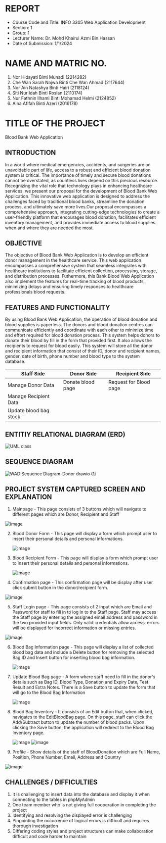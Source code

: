 # REPORT

  - Course Code and Title: INFO 3305 Web Application Development
  - Section: 1
  - Group: 1
  - Lecturer Name: Dr. Mohd Khairul Azmi Bin Hassan
  - Date of Submission: 1/1/2024
  
# NAME AND MATRIC NO.

  1. Nor Hidayati Binti Munadi (2214282)
  2. Che Wan Sarah Najwa Binti Che Wan Ahmad (2117644)
  3. Nor Ain Natashya Binti Hairi (2118124)
  4. Siti Nur Idah Binti Roslan (2110174)
  5. Nur Fathnin Ilhami Binti Mohamad Helmi (2124852)
  6. Aina Afifah Binti Azeri (2016178)

# TITLE OF THE PROJECT 

  Blood Bank Web Application

## INTRODUCTION

  In a world where medical emergencies, accidents, and surgeries are an unavoidable part of life, access to a robust and efficient blood donation system is critical. 
  The importance of timely and secure blood donations cannot be overstated, as countless lives depend on this precious resource. Recognizing the vital role that technology 
  plays in enhancing healthcare services, we present our proposal for the development of Blood Bank Web Application. This innovative web application is designed to address 
  the challenges faced by traditional blood banks, streamline the donation process, and ultimately save more lives.Our proposal encompasses a comprehensive approach, integrating 
  cutting-edge technologies to create a user-friendly platform that encourages blood donation, facilitates efficient inventory management, and provides immediate access to 
  blood supplies when and where they are needed the most.

## OBJECTIVE

  The objective of Blood Bank Web Application is to develop an efficient donor management in the healthcare service. This web application encompasses a comprehensive system that seamless   integrates with healthcare institutions to facilitate efficient collection, processing, storage, and distribution processes. Futhermore, this Bank Blood Web Application also implement    the features for real-time tracking of blood products, minimizing delays and ensuring timely responses to healthcare professionals blood requests.

## FEATURES AND FUNCTIONALITY

By using Blood Bank Web Application, the operation of blood donation and blood supplies is paperless. The donors and blood donation centres can communicate efficiently and coordinate with each other to minimize time and effort required for blood donation process. This system helps donors to donate their blood by fill in the form that provided first. It also allows the recipients to request for blood easily. This system will store all the donor and recipient information that consist of their ID, donor and recipient names, gender, date of birth, phone number and blood type to the system database.


| Staff Side | Donor Side | Recipient Side |
| --- | --- | --- |
| Manage Donor Data | Donate blood page | Request for Blood page |
| Manage Recipient Data |
| Update blood bag stock |



  

## ENTITIY RELATIONAL DIAGRAM (ERD)
![UML class](https://github.com/idahh02/README.md/assets/154742278/899a78ee-68ad-4d10-9bdf-6cf399c1c674)


## SEQUENCE DIAGRAM
![WAD Sequence Diagram-Donor drawio (1)](https://github.com/idahh02/README.md/assets/101859532/11aea8b7-7307-4753-90b7-5e65e355ef4d)


## PROJECT SYSTEM CAPTURED SCREEN AND EXPLANATION
1. Mainpage -  This page consists of 3 buttons which will navigate to different pages which are Donor, Recipient and Staff
   
![image](https://github.com/idahh02/README.md/assets/154742278/40e3a523-66c5-43d4-9cad-2383373eab79)

2. Blood Donor Form - This page will display a form which prompt user to insert their personal details and personal informations.

   ![image](https://github.com/idahh02/README.md/assets/147692602/68a9db5f-e34d-489f-9b2d-d32fc20100c6)


3. Blood Recipient Form - This page will display a form which prompt user to insert their personal details and personal informations.

   ![image](https://github.com/idahh02/README.md/assets/147692602/faa08a36-ab74-4f6f-88d6-b9f1feef9d40)


4. Confirmation page - This confirmation page will be display after user click submit button in the donor/recipient form.

![image](https://github.com/idahh02/README.md/assets/101859532/7033d9b3-9ed7-4e6b-a144-e52227ecbcf7)


5. Staff Login page - This page consists of 2 input which are Email and Password for staff to fill in to log in to the Staff page. Staff may access the Staff page by entering the assigned email address and password in the two provided input fields. Only valid credentials allow access, errors will be displayed for incorrect information or missing entries.
   
![image](https://github.com/idahh02/README.md/assets/154742278/4ee4eadf-fe8c-441b-bae7-061358bfb3e1)

6. Blood Bag Information page - This page will display a list of collected blood bag data and include a Delete button for removing the selected Bag ID and Insert button for inserting blood bag information.
    
   ![image](https://github.com/idahh02/README.md/assets/101859532/07314344-1b07-4d4e-a4f7-43fc614e14f1)
   
7. Update Blood Bag page - A form where staff need to fill in the donor's details such as Bag ID, Blood Type, Donation and Expiry Date, Test Result and Extra Notes. There is a Save button to update the form that will go to the Blood Bag Information
    
   ![image](https://github.com/idahh02/README.md/assets/101859532/c946a416-69e6-4d1c-912f-f2eb44825d05)

8. Blood Bag Inventory - It consists of an Edit button that, when clicked, navigates to the EditBloodBag page. On this page, staff can click the Add/Subtract button to update the number of blood packs. Upon clicking the Save button, the application will redirect to the Blood Bag Inventory page.
    
   ![image](https://github.com/idahh02/README.md/assets/101859532/679ea760-3788-466d-9c7f-4acfcf8bdeeb)
   ![image](https://github.com/idahh02/README.md/assets/101859532/23912589-530a-400c-aa7b-094728c99b7d)

9. Profile - Show details of the staff of BloodDonation which are Full Name, Position, Phone Number, Email, Address and Country
    
![image](https://github.com/idahh02/README.md/assets/101859532/144fda09-bf51-457c-abfd-a1af032e8af8)




## CHALLENGES / DIFFICULTIES
1. It is challenging to insert data into the database and display it when connecting to the tables in phpMyAdmin
2. One team member who is not giving full cooperation in completing the project
3. Identifying and resolving the displayed error is challenging
4. Pinpointing the occurrence of logical errors is difficult and requires thorough investigation
5. Differing coding styles and project structures can make collaboration difficult and code harder to maintain
